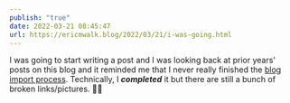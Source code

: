 ```yaml
---
publish: "true"
date: 2022-03-21 08:45:47
url: https://ericmwalk.blog/2022/03/21/i-was-going.html
---
```

I was going to start writing a post and I was looking back at prior years' posts on this blog and it reminded me that I never really finished the [blog import process](https://ericmwalk.blog/2022/01/05/all-in-on.html). Technically, I ***completed*** it but there are still a bunch of broken links/pictures. 🤦‍♂️